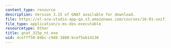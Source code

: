 ```yaml
---
content_type: resource
description: Version 3.15 of GNAT available for download.
file: https://ol-ocw-studio-app-qa.s3.amazonaws.com/courses/16-01-unified-engineering-i-ii-iii-iv-fall-2005-spring-2006/4cefff5084bcc9d83880bcef5eb14130_gnat_315p_nt.exe
file_type: application/x-ms-dos-executable
resourcetype: Other
title: gnat_315p_nt.exe
uid: 4cefff50-84bc-c9d8-3880-bcef5eb14130
---
```


